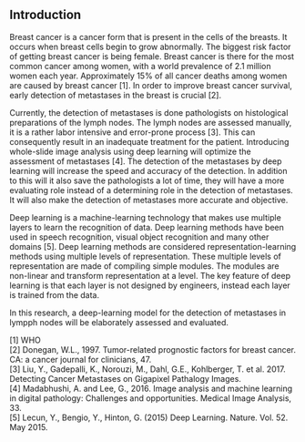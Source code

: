 ## Introduction
 
Breast cancer is  a cancer form that is present in the cells of the breasts. It occurs when breast cells begin to grow abnormally. The biggest risk factor of getting breast cancer is being female. Breast cancer is there for the most common cancer among women, with a world prevalence of 2.1 million women each year. Approximately 15% of all cancer deaths among women are caused by breast cancer [1]. In order to improve breast cancer survival, early detection of metastases in the breast is crucial [2].<br/> 

Currently, the detection of metastases is done pathologists on histological preparations of the lymph nodes. The lymph nodes are assessed manually, it is a rather labor intensive and error-prone process [3]. This can consequently result in an inadequate treatment for the patient. Introducing whole-slide image analysis using deep learning will optimize the assessment of metastases [4]. The detection of the metastases by deep learning will increase the speed and accuracy of the detection. In addition to this will it also save the pathologists a lot of time, they will have a more evaluating role instead of a determining role in the detection of metastases. It will also make the detection of metastases more accurate and objective.<br/>

Deep learning is a machine-learning technology that makes use multiple layers to learn the recognition of data. Deep learning methods have been used in speech recognition, visual object recognition and many other domains [5]. Deep learning methods are considered representation-learning methods using multiple levels of representation. These multiple levels of representation are made of compiling simple modules. The modules are non-linear and transform representation at a level. The key feature of deep learning is that each layer is not designed by engineers, instead each layer is trained from the data.<br/>

In this research, a deep-learning model for the detection of metastases in lympph nodes will be elaborately assessed and evaluated. 

[1] WHO <br/>
[2] Donegan, W.L., 1997. Tumor-related prognostic factors for breast cancer. CA: a cancer journal for clinicians, 47. <br/>
[3] Liu, Y., Gadepalli, K., Norouzi, M., Dahl, G.E., Kohlberger, T. et al. 2017. Detecting Cancer Metastases on Gigapixel Pathalogy Images. <br/>
[4] Madabhushi, A. and Lee, G., 2016. Image analysis and machine learning in digital pathology: Challenges and opportunities. Medical Image Analysis, 33.<br/>
[5] Lecun, Y., Bengio, Y., Hinton, G. (2015) Deep Learning. Nature. Vol. 52. May 2015.<br/>

